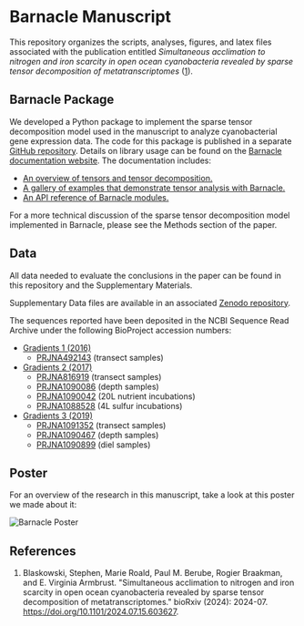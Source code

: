 # Barnacle Manuscript

This repository organizes the scripts, analyses, figures, and latex files associated with the publication entitled _Simultaneous acclimation to nitrogen and iron scarcity in open ocean cyanobacteria revealed by sparse tensor decomposition of metatranscriptomes_ ([1](https://doi.org/10.1101/2024.07.15.603627)).

## Barnacle Package

We developed a Python package to implement the sparse tensor decomposition model used in the manuscript to analyze cyanobacterial gene expression data. The code for this package is published in a separate [GitHub repository](https://github.com/blasks/barnacle). Details on library usage can be found on the [Barnacle documentation website](https://barnacle-py.readthedocs.io). The documentation includes:

- [An overview of tensors and tensor decomposition.](https://barnacle-py.readthedocs.io/en/latest/model.html)
- [A gallery of examples that demonstrate tensor analysis with Barnacle.](https://barnacle-py.readthedocs.io/en/latest/examples.html)
- [An API reference of Barnacle modules.](https://barnacle-py.readthedocs.io/en/latest/autodoc/barnacle.html)

For a more technical discussion of the sparse tensor decomposition model implemented in Barnacle, please see the Methods section of the paper.

## Data

All data needed to evaluate the conclusions in the paper can be found in this repository and the Supplementary Materials. 

Supplementary Data files are available in an associated [Zenodo repository](https://doi.org/10.5281/zenodo.12210994). 

The sequences reported have been deposited in the NCBI Sequence Read Archive under the following BioProject accession numbers: 
- [Gradients 1 (2016)](https://simonscmap.com/catalog/cruises/KOK1606)
   - [PRJNA492143](https://www.ncbi.nlm.nih.gov/bioproject/492143) (transect samples)
- [Gradients 2 (2017)](https://simonscmap.com/catalog/cruises/MGL1704)
   - [PRJNA816919](https://www.ncbi.nlm.nih.gov/bioproject/816919) (transect samples)
   - [PRJNA1090086](https://www.ncbi.nlm.nih.gov/bioproject/1090086) (depth samples)
   - [PRJNA1090042](https://www.ncbi.nlm.nih.gov/bioproject/1090042) (20L nutrient incubations)
   - [PRJNA1088528](https://www.ncbi.nlm.nih.gov/bioproject/1088528) (4L sulfur incubations)
- [Gradients 3 (2019)](https://simonscmap.com/catalog/cruises/KM1906)
   - [PRJNA1091352](https://www.ncbi.nlm.nih.gov/bioproject/1091352) (transect samples)
   - [PRJNA1090467](https://www.ncbi.nlm.nih.gov/bioproject/1090467) (depth samples)
   - [PRJNA1090899](https://www.ncbi.nlm.nih.gov/bioproject/1090899) (diel samples)

## Poster

For an overview of the research in this manuscript, take a look at this poster we made about it:

![Barnacle Poster](https://github.com/blasks/barnacle-manuscript/blob/main/barnacle_poster.svg)

## References

1. Blaskowski, Stephen, Marie Roald, Paul M. Berube, Rogier Braakman, and E. Virginia Armbrust. "Simultaneous acclimation to nitrogen and iron scarcity in open ocean cyanobacteria revealed by sparse tensor decomposition of metatranscriptomes." bioRxiv (2024): 2024-07. https://doi.org/10.1101/2024.07.15.603627.
